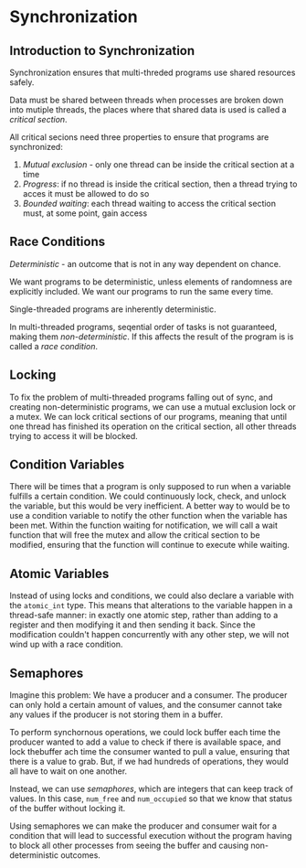 # Synchronization

## Introduction to Synchronization

Synchronization ensures that multi-threded programs use shared resources safely.

Data must be shared between threads when processes are broken down into mutiple threads, the places where that shared data is used is called a *critical section*.

All critical secions need three properties to ensure that programs are synchronized:

1. *Mutual exclusion* - only one thread can be inside the critical section at a time
2. *Progress*: if no thread is inside the critical section, then a thread trying to acces it must be allowed to do so
3. *Bounded waiting*: each thread waiting to access the critical section must, at some point, gain access

## Race Conditions

*Deterministic* - an outcome that is not in any way dependent on chance.

We want programs to be deterministic, unless elements of randomness are explicitly included. We want our programs to run the same every time.

Single-threaded programs are inherently deterministic.

In multi-threaded programs, seqential order of tasks is not guaranteed, making them *non-deterministic*. If this affects the result of the program is is called a *race condition*.

## Locking

To fix the problem of multi-threaded programs falling out of sync, and creating non-deterministic programs, we can use a mutual exclusion lock or a mutex. We can lock critical sections of our programs, meaning that until one thread has finished its operation on the critical section, all other threads trying to access it will be blocked.

## Condition Variables

There will be times that a program is only supposed to run when a variable fulfills a certain condition. We could continuously lock, check, and unlock the variable, but this would be very inefficient. A better way to would be to use a condition variable to notify the other function when the variable has been met. Within the function waiting for notification, we will call a wait function that will free the mutex and allow the critical section to be modified, ensuring that the function will continue to execute while waiting.

## Atomic Variables

Instead of using locks and conditions, we could also declare a variable with the `atomic_int` type. This means that alterations to the variable happen in a thread-safe manner: in exactly one atomic step, rather than adding to a register and then modifying it and then sending it back. Since the modification couldn't happen concurrently with any other step, we will not wind up with a race condition.

## Semaphores

Imagine this problem: We have a producer and a consumer. The producer can only hold a certain amount of values, and the consumer cannot take any values if the producer is not storing them in a buffer.

To perform synchornous operations, we could lock buffer each time the producer wanted to add a value to check if there is available space, and lock thebuffer ach time the consumer wanted to pull a value, ensuring that there is a value to grab. But, if we had hundreds of operations, they would all have to wait on one another.

Instead, we can use *semaphores*, which are integers that can keep track of values. In this case, `num_free` and `num_occupied` so that we know that status of the buffer without locking it.

Using semaphores we can make the producer and consumer wait for a condition that will lead to successful execution without the program having to block all other processes from seeing the buffer and causing non-deterministic outcomes.

